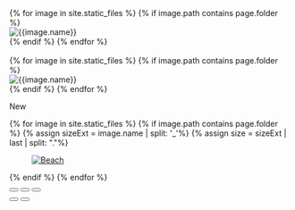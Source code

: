 <!--<link rel="stylesheet" href="/assets/css/gallery.css">-->
<div class="carousel" data-flickity='{ "imagesLoaded": true, "percentPosition": false, "adaptiveHeight": true, "fullscreen": true, "autoPlay": true, "lazyLoad": 1 }'>
  {% for image  in site.static_files %} 
    {% if image.path contains page.folder  %}
    <div class="carousel-cell">
        <img class="carousel-cell-image" data-flickity-lazyload="{{ site.baseurl }}{{ image.path }}" alt="{{image.name}}" />
    </div>      
    {% endif %}  
  {% endfor %}  
</div>
<br/>
<div class="row">
  {% for image  in site.static_files %} 
    {% if image.path contains page.folder  %}
        <div class="col s12 m6">
            <div class="card">
                <div class="card-image" >
                    <img src="{{ site.baseurl }}{{ image.path }}" alt="{{image.name}}" />      
                </div>
            </div>
        </div>        
    {% endif %}  
  {% endfor %}  
</div>

<!--<div class="row">       
    <div class="picture cf" itemscope="" itemtype="http://schema.org/ImageGallery">
        <figure itemprop="associatedMedia" itemscope="" itemtype="http://schema.org/ImageObject">
            <a href="http://tutsplus.github.io/photoswipe-jquery/img/office-1.jpg" itemprop="contentUrl" data-size="1000x667">
                <img src="http://tutsplus.github.io/photoswipe-jquery/img/office-1-thumb.jpg" height="400" width="600" itemprop="thumbnail" alt="Beach">
            </a>
            </figure>
            <figure itemprop="associatedMedia" itemscope="" itemtype="http://schema.org/ImageObject">
            <a href="/assets/images/Boudoir/Website-37_3332x5617.JPEG" itemprop="contentUrl" data-size="3332x5617">
                <img src="/assets/images/Boudoir/Website-37_3332x5617.JPEG" height="3332" width="5617" itemprop="thumbnail" alt="Beach">
            </a>
            </figure>
        {% for image  in site.static_files %} 
            {% if image.path contains page.folder  %}
            {% assign sizeExt = image.name | split: '_'%}
            {% assign size = sizeExt | last | split: "."%}
                <div class="col s12 m6" >
                    <div class="card">
                        <figure itemprop="associatedMedia" itemscope="" itemtype="http://schema.org/ImageObject">
                            <a href="{{ site.baseurl }}{{ image.path }}" itemprop="contentUrl" data-size="{{ size | first }}">
                                <img src="{{ site.baseurl }}{{ image.path }}"  itemprop="thumbnail" alt="Beach">
                                <p>{{ size | first }}</p>
                            </a>
                        </figure>        
                    </div>
                </div>                                  
            {% endif %}  
        {% endfor %} 
    </div>  
</div>-->
<p>New</p>
<div class="demo-content cf">        
    <div class="picture {{ page.columns }} cf" itemscope="" itemtype="http://schema.org/ImageGallery">        
        {% for image  in site.static_files %} 
        {% if image.path contains page.folder %}
        {% assign sizeExt = image.name | split: '_'%}
        {% assign size = sizeExt | last | split: "."%}
        <figure itemprop="associatedMedia" itemscope="" itemtype="http://schema.org/ImageObject">
            <a href="{{ site.baseurl }}{{ image.path }}" itemprop="contentUrl" data-size="{{ size | first }}">
                <img src="{{ site.baseurl }}{{ image.path }}"  itemprop="thumbnail" alt="Beach">
            </a>
            </figure>  
        {% endif %}  
    {% endfor %}  
    </div>                 
</div>
  
  <!-- Root element of PhotoSwipe. Must have class pswp. -->
  <div class="pswp" tabindex="-1" role="dialog" aria-hidden="true">
      <div class="pswp__bg"></div>
      <div class="pswp__scroll-wrap">
          <div class="pswp__container" style="transform: translate3d(0px, 0px, 0px);">
              <div class="pswp__item" ></div>
              <div class="pswp__item" ></div>
              <div class="pswp__item" ></div>
          </div>
          <div class="pswp__ui pswp__ui--fit pswp__ui--hidden">
              <div class="pswp__top-bar">
                  <div class="pswp__counter"></div>
                  <button class="pswp__button pswp__button--close" title="Close (Esc)" deluminate_imagetype="png"></button>
                  <!--<button class="pswp__button pswp__button--share" title="Share" deluminate_imagetype="png"></button>-->
                  <button class="pswp__button pswp__button--fs" title="Toggle fullscreen" deluminate_imagetype="png"></button>
                  <button class="pswp__button pswp__button--zoom" title="Zoom in/out" deluminate_imagetype="png"></button>
                  <div class="pswp__preloader">
                      <div class="pswp__preloader__icn">
                        <div class="pswp__preloader__cut">
                          <div class="pswp__preloader__donut"></div>
                        </div>
                      </div>
                  </div>
              </div>
              <div class="pswp__share-modal pswp__share-modal--hidden pswp__single-tap">
                  <div class="pswp__share-tooltip"></div> 
              </div>
              <button class="pswp__button pswp__button--arrow--left" title="Previous (arrow left)">
              </button>
              <button class="pswp__button pswp__button--arrow--right" title="Next (arrow right)">
              </button>
              <div class="pswp__caption">
                  <div class="pswp__caption__center"></div>
              </div>
          </div>
      </div>
  </div>
  
<script src="/assets/js/photoswipe.min.js"></script>
<script src="/assets/js/photoswipe-ui-default.min.js"></script>
<!--<script src="/assets/js/script-min.js"></script>    -->
<script src="/assets/js/gallery.js"></script> 
